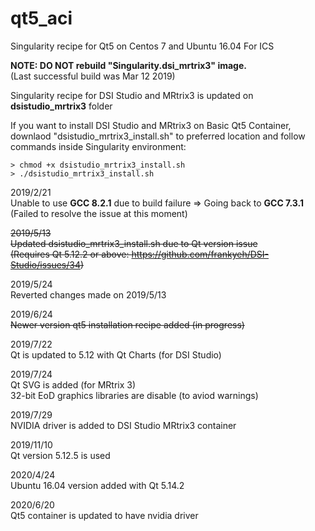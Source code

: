 # qt5_aci
Singularity recipe for Qt5 on Centos 7 and Ubuntu 16.04 For ICS  

**NOTE: DO NOT rebuild "Singularity.dsi_mrtrix3" image.**  
(Last successful build was Mar 12 2019)

Singularity recipe for DSI Studio and MRtrix3 is updated on **dsistudio_mrtrix3** folder  

If you want to install DSI Studio and MRtrix3 on Basic Qt5 Container,  
downlaod "dsistudio_mrtrix3_install.sh" to preferred location 
and follow commands inside Singularity environment:  
```
> chmod +x dsistudio_mrtrix3_install.sh  
> ./dsistudio_mrtrix3_install.sh
```

2019/2/21  
Unable to use **GCC 8.2.1** due to build failure => Going back to **GCC 7.3.1**  
(Failed to resolve the issue at this moment)

~~2019/5/13  
Updated dsistudio_mrtrix3_install.sh due to Qt version issue  
(Requires Qt 5.12.2 or above: https://github.com/frankyeh/DSI-Studio/issues/34)~~

2019/5/24  
Reverted changes made on 2019/5/13

2019/6/24  
~~Newer version qt5 installation recipe added (in progress)~~

2019/7/22  
Qt is updated to 5.12 with Qt Charts (for DSI Studio)

2019/7/24  
Qt SVG is added (for MRtrix 3)  
32-bit EoD graphics libraries are disable (to aviod warnings)

2019/7/29  
NVIDIA driver is added to DSI Studio MRtrix3 container

2019/11/10  
Qt version 5.12.5 is used

2020/4/24  
Ubuntu 16.04 version added with Qt 5.14.2

2020/6/20  
Qt5 container is updated to have nvidia driver

